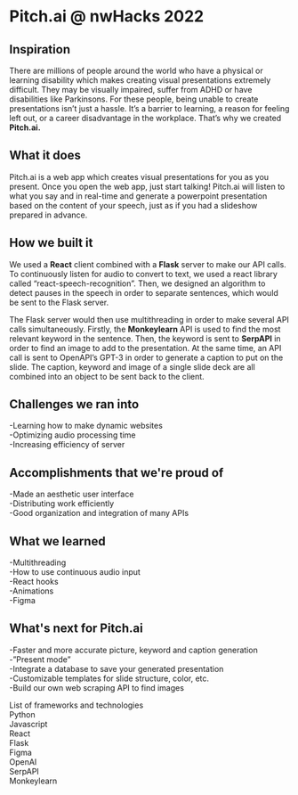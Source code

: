 # Pitch.ai @ nwHacks 2022
## Inspiration

There are millions of people around the world who have a physical or learning disability which makes creating visual presentations extremely difficult. They may be visually impaired, suffer from ADHD or have disabilities like Parkinsons. For these people, being unable to create presentations isn’t just a hassle. It’s a barrier to learning, a reason for feeling left out, or a career disadvantage in the workplace. That’s why we created **Pitch.ai.**


## What it does

Pitch.ai is a web app which creates visual presentations for you as you present. Once you open the web app, just start talking! Pitch.ai will listen to what you say and in real-time and generate a powerpoint presentation based on the content of your speech, just as if you had a slideshow prepared in advance.

## How we built it

We used a **React** client combined with a **Flask** server to make our API calls. To continuously listen for audio to convert to text, we used a react library called “react-speech-recognition”. Then, we designed an algorithm to detect pauses in the speech in order to separate sentences, which would be sent to the Flask server. 

The Flask server would then use multithreading in order to make several API calls simultaneously. Firstly, the **Monkeylearn** API is used to find the most relevant keyword in the sentence. Then, the keyword is sent to **SerpAPI** in order to find an image to add to the presentation. At the same time, an API call is sent to OpenAPI’s GPT-3 in order to generate a caption to put on the slide. The caption, keyword and image of a single slide deck are all combined into an object to be sent back to the client.

## Challenges we ran into

-Learning how to make dynamic websites<br>
-Optimizing audio processing time<br>
-Increasing efficiency of server


## Accomplishments that we're proud of

-Made an aesthetic user interface <br>
-Distributing work efficiently<br>
-Good organization and integration of many APIs


## What we learned

-Multithreading <br>
-How to use continuous audio input<br>
-React hooks<br>
-Animations<br>
-Figma

## What's next for Pitch.ai

-Faster and more accurate picture, keyword and caption generation<br>
-”Present mode”<br>
-Integrate a database to save your generated presentation<br>
-Customizable templates for slide structure, color, etc.<br>
-Build our own web scraping API to find images




List of frameworks and technologies<br>
Python<br>
Javascript<br>
React<br>
Flask<br>
Figma<br>
OpenAI<br>
SerpAPI<br>
Monkeylearn
